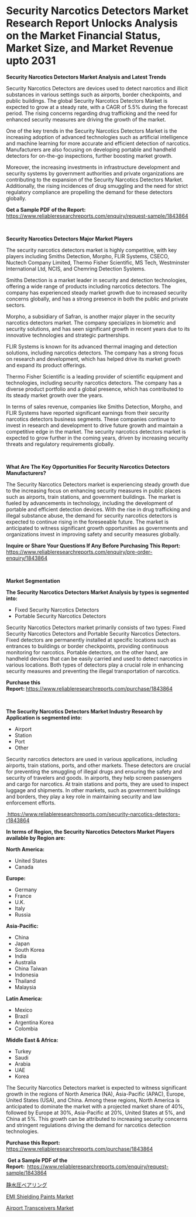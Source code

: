 <p><h1>Security Narcotics Detectors Market Research Report Unlocks Analysis on the Market Financial Status, Market Size, and Market Revenue upto 2031</h1></p><p><strong>Security Narcotics Detectors Market Analysis and Latest Trends</strong></p>
<p><p>Security Narcotics Detectors are devices used to detect narcotics and illicit substances in various settings such as airports, border checkpoints, and public buildings. The global Security Narcotics Detectors Market is expected to grow at a steady rate, with a CAGR of 5.5% during the forecast period. The rising concerns regarding drug trafficking and the need for enhanced security measures are driving the growth of the market.</p><p>One of the key trends in the Security Narcotics Detectors Market is the increasing adoption of advanced technologies such as artificial intelligence and machine learning for more accurate and efficient detection of narcotics. Manufacturers are also focusing on developing portable and handheld detectors for on-the-go inspections, further boosting market growth.</p><p>Moreover, the increasing investments in infrastructure development and security systems by government authorities and private organizations are contributing to the expansion of the Security Narcotics Detectors Market. Additionally, the rising incidences of drug smuggling and the need for strict regulatory compliance are propelling the demand for these detectors globally.</p></p>
<p><strong>Get a Sample PDF of the Report:&nbsp;</strong> <a href="https://www.reliableresearchreports.com/enquiry/request-sample/1843864">https://www.reliableresearchreports.com/enquiry/request-sample/1843864</a></p>
<p>&nbsp;</p>
<p><strong>Security Narcotics Detectors Major Market Players</strong></p>
<p><p>The security narcotics detectors market is highly competitive, with key players including Smiths Detection, Morpho, FLIR Systems, CSECO, Nuctech Company Limited, Thermo Fisher Scientific, MS Tech, Westminster International Ltd, NCIS, and Chemring Detection Systems.</p><p>Smiths Detection is a market leader in security and detection technologies, offering a wide range of products including narcotics detectors. The company has experienced steady market growth due to increased security concerns globally, and has a strong presence in both the public and private sectors.</p><p>Morpho, a subsidiary of Safran, is another major player in the security narcotics detectors market. The company specializes in biometric and security solutions, and has seen significant growth in recent years due to its innovative technologies and strategic partnerships.</p><p>FLIR Systems is known for its advanced thermal imaging and detection solutions, including narcotics detectors. The company has a strong focus on research and development, which has helped drive its market growth and expand its product offerings.</p><p>Thermo Fisher Scientific is a leading provider of scientific equipment and technologies, including security narcotics detectors. The company has a diverse product portfolio and a global presence, which has contributed to its steady market growth over the years.</p><p>In terms of sales revenue, companies like Smiths Detection, Morpho, and FLIR Systems have reported significant earnings from their security narcotics detectors business segments. These companies continue to invest in research and development to drive future growth and maintain a competitive edge in the market. The security narcotics detectors market is expected to grow further in the coming years, driven by increasing security threats and regulatory requirements globally.</p></p>
<p>&nbsp;</p>
<p><strong>What Are The Key Opportunities For Security Narcotics Detectors Manufacturers?</strong></p>
<p><p>The Security Narcotics Detectors market is experiencing steady growth due to the increasing focus on enhancing security measures in public places such as airports, train stations, and government buildings. The market is fueled by advancements in technology, including the development of portable and efficient detection devices. With the rise in drug trafficking and illegal substance abuse, the demand for security narcotics detectors is expected to continue rising in the foreseeable future. The market is anticipated to witness significant growth opportunities as governments and organizations invest in improving safety and security measures globally.</p></p>
<p><strong>Inquire or Share Your Questions If Any Before Purchasing This Report:</strong> <a href="https://www.reliableresearchreports.com/enquiry/pre-order-enquiry/1843864">https://www.reliableresearchreports.com/enquiry/pre-order-enquiry/1843864</a></p>
<p>&nbsp;</p>
<p><strong>Market Segmentation</strong></p>
<p><strong>The Security Narcotics Detectors Market Analysis by types is segmented into:</strong></p>
<p><ul><li>Fixed Security Narcotics Detectors</li><li>Portable Security Narcotics Detectors</li></ul></p>
<p><p>Security Narcotics Detectors market primarily consists of two types: Fixed Security Narcotics Detectors and Portable Security Narcotics Detectors. Fixed detectors are permanently installed at specific locations such as entrances to buildings or border checkpoints, providing continuous monitoring for narcotics. Portable detectors, on the other hand, are handheld devices that can be easily carried and used to detect narcotics in various locations. Both types of detectors play a crucial role in enhancing security measures and preventing the illegal transportation of narcotics.</p></p>
<p><strong>Purchase this Report:&nbsp;</strong><a href="https://www.reliableresearchreports.com/purchase/1843864">https://www.reliableresearchreports.com/purchase/1843864</a></p>
<p>&nbsp;</p>
<p><strong>The Security Narcotics Detectors Market Industry Research by Application is segmented into:</strong></p>
<p><ul><li>Airport</li><li>Station</li><li>Port</li><li>Other</li></ul></p>
<p><p>Security narcotics detectors are used in various applications, including airports, train stations, ports, and other markets. These detectors are crucial for preventing the smuggling of illegal drugs and ensuring the safety and security of travelers and goods. In airports, they help screen passengers and cargo for narcotics. At train stations and ports, they are used to inspect luggage and shipments. In other markets, such as government buildings and borders, they play a key role in maintaining security and law enforcement efforts.</p></p>
<p><a href="https://www.reliableresearchreports.com/security-narcotics-detectors-r1843864">&nbsp;https://www.reliableresearchreports.com/security-narcotics-detectors-r1843864</a></p>
<p><strong>In terms of Region, the Security Narcotics Detectors Market Players available by Region are:</strong></p>
<p>
    <p> <strong> North America: </strong>
        <ul>
            <li>United States</li>
            <li>Canada</li>
        </ul>
        </p> 
    <p> <strong> Europe: </strong>
        <ul>
            <li>Germany</li>
            <li>France</li>
            <li>U.K.</li>
            <li>Italy</li>
            <li>Russia</li>
        </ul>
        </p> 
    <p> <strong> Asia-Pacific: </strong>
        <ul>
            <li>China</li>
            <li>Japan</li>
            <li>South Korea</li>
            <li>India</li>
            <li>Australia</li>
            <li>China Taiwan</li>
            <li>Indonesia</li>
            <li>Thailand</li>
            <li>Malaysia</li>
        </ul>
        </p> 
    <p> <strong> Latin America: </strong>
        <ul>
            <li>Mexico</li>
            <li>Brazil</li>
            <li>Argentina Korea</li>
            <li>Colombia</li>
        </ul>
        </p> 
    <p> <strong> Middle East & Africa: </strong>
        <ul>
            <li>Turkey</li>
            <li>Saudi</li>
            <li>Arabia</li>
            <li>UAE</li>
            <li>Korea</li>
        </ul>
    </p>
    </p>
<p><p>The Security Narcotics Detectors market is expected to witness significant growth in the regions of North America (NA), Asia-Pacific (APAC), Europe, United States (USA), and China. Among these regions, North America is anticipated to dominate the market with a projected market share of 40%, followed by Europe at 30%, Asia-Pacific at 20%, United States at 5%, and China at 5%. This growth can be attributed to increasing security concerns and stringent regulations driving the demand for narcotics detection technologies.</p></p>
<p><strong>Purchase this Report: </strong><a href="https://www.reliableresearchreports.com/purchase/1843864">https://www.reliableresearchreports.com/purchase/1843864</a></p>
<p>&nbsp;<strong>Get a Sample PDF of the Report:&nbsp;&nbsp;</strong><a href="https://www.reliableresearchreports.com/enquiry/request-sample/1843864">https://www.reliableresearchreports.com/enquiry/request-sample/1843864</a></p>
<p><strong></strong></p>
<p><p><a href="https://github.com/lababdou/Market-Research-Report-List-3/blob/main/392634042793.md">静水圧ベアリング</a></p><p><a href="https://issuu.com/reportprime-2/docs/emi-shielding-paints-market-size-2030.pptx">EMI Shielding Paints Market</a></p><p><a href="https://github.com/NorbertYates/Market-Research-Report-List-4/blob/main/airport-transceivers-market.md">Airport Transceivers Market</a></p></p>